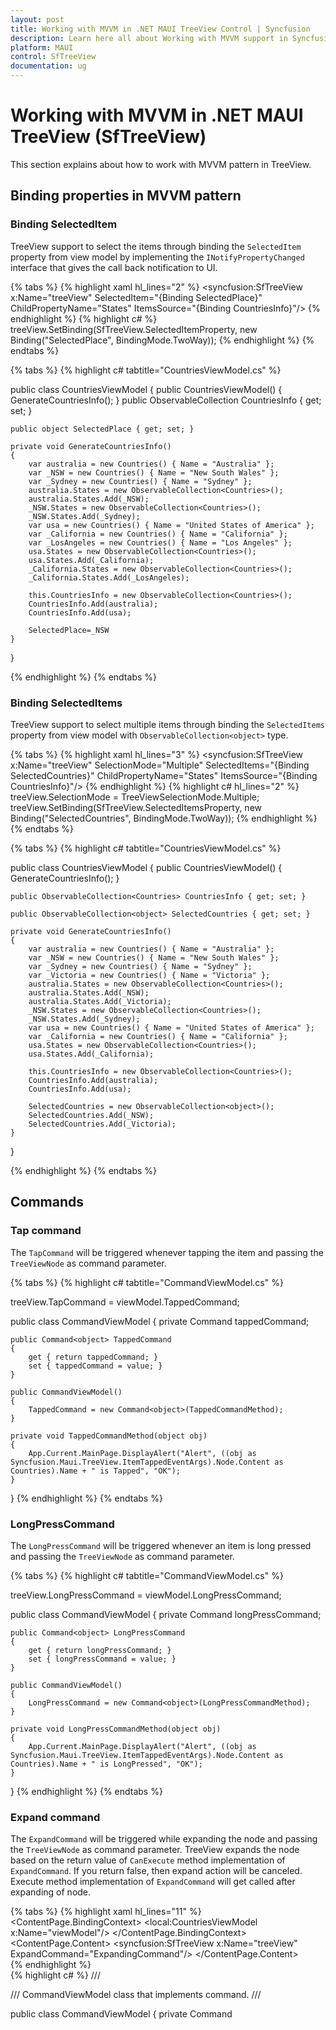 ```yaml
---
layout: post
title: Working with MVVM in .NET MAUI TreeView Control | Syncfusion
description: Learn here all about Working with MVVM support in Syncfusion .NET MAUI TreeView (SfTreeView) Control and more.
platform: MAUI
control: SfTreeView
documentation: ug
---
```


# Working with MVVM in .NET MAUI TreeView (SfTreeView)

This section explains about how to work with MVVM pattern in TreeView.

## Binding properties in MVVM pattern

### Binding SelectedItem

TreeView support to select the items through binding the `SelectedItem` property from view model by implementing the `INotifyPropertyChanged` interface that gives the call back notification to UI.

{% tabs %}
{% highlight xaml hl_lines="2" %}
<syncfusion:SfTreeView x:Name="treeView" 
                       SelectedItem="{Binding SelectedPlace}"
                       ChildPropertyName="States"
                       ItemsSource="{Binding CountriesInfo}"/>
{% endhighlight %}
{% highlight c# %}
treeView.SetBinding(SfTreeView.SelectedItemProperty, new Binding("SelectedPlace", BindingMode.TwoWay));
{% endhighlight %}
{% endtabs %}

{% tabs %}
{% highlight c# tabtitle="CountriesViewModel.cs" %}

public class CountriesViewModel
{
    public CountriesViewModel()
    {
        GenerateCountriesInfo();
    }
    public ObservableCollection<Countries> CountriesInfo { get; set; }

    public object SelectedPlace { get; set; }

    private void GenerateCountriesInfo()
    {
        var australia = new Countries() { Name = "Australia" };
        var _NSW = new Countries() { Name = "New South Wales" };
        var _Sydney = new Countries() { Name = "Sydney" };
        australia.States = new ObservableCollection<Countries>();
        australia.States.Add(_NSW);
        _NSW.States = new ObservableCollection<Countries>();
        _NSW.States.Add(_Sydney);
        var usa = new Countries() { Name = "United States of America" };
        var _California = new Countries() { Name = "California" };
        var _LosAngeles = new Countries() { Name = "Los Angeles" };
        usa.States = new ObservableCollection<Countries>();
        usa.States.Add(_California);
        _California.States = new ObservableCollection<Countries>();
        _California.States.Add(_LosAngeles);
         
        this.CountriesInfo = new ObservableCollection<Countries>();
        CountriesInfo.Add(australia);
        CountriesInfo.Add(usa);

        SelectedPlace=_NSW
    }
}

{% endhighlight %}
{% endtabs %}

### Binding SelectedItems

TreeView support to select multiple items through binding the `SelectedItems` property from view model with `ObservableCollection<object>` type.

{% tabs %}
{% highlight xaml hl_lines="3" %}
<syncfusion:SfTreeView x:Name="treeView"
                       SelectionMode="Multiple"
                       SelectedItems="{Binding SelectedCountries}"
                       ChildPropertyName="States"
                       ItemsSource="{Binding CountriesInfo}"/>
{% endhighlight %}
{% highlight c# hl_lines="2" %}
treeView.SelectionMode = TreeViewSelectionMode.Multiple;
treeView.SetBinding(SfTreeView.SelectedItemsProperty, new Binding("SelectedCountries", BindingMode.TwoWay));
{% endhighlight %}
{% endtabs %}

{% tabs %}
{% highlight c# tabtitle="CountriesViewModel.cs" %}

public class CountriesViewModel
{
    public CountriesViewModel()
    {
        GenerateCountriesInfo();
    }

    public ObservableCollection<Countries> CountriesInfo { get; set; }

    public ObservableCollection<object> SelectedCountries { get; set; }

    private void GenerateCountriesInfo()
    {
        var australia = new Countries() { Name = "Australia" };
        var _NSW = new Countries() { Name = "New South Wales" };
        var _Sydney = new Countries() { Name = "Sydney" };
        var _Victoria = new Countries() { Name = "Victoria" };
        australia.States = new ObservableCollection<Countries>();
        australia.States.Add(_NSW);
        australia.States.Add(_Victoria);
        _NSW.States = new ObservableCollection<Countries>();
        _NSW.States.Add(_Sydney);
        var usa = new Countries() { Name = "United States of America" };
        var _California = new Countries() { Name = "California" };
        usa.States = new ObservableCollection<Countries>();
        usa.States.Add(_California);
      
        this.CountriesInfo = new ObservableCollection<Countries>();
        CountriesInfo.Add(australia);
        CountriesInfo.Add(usa);

        SelectedCountries = new ObservableCollection<object>();
        SelectedCountries.Add(_NSW);
        SelectedCountries.Add(_Victoria);
    }
}

{% endhighlight %}
{% endtabs %}

## Commands

### Tap command

The `TapCommand` will be triggered whenever tapping the item and passing the `TreeViewNode` as command parameter.

{% tabs %}
{% highlight c# tabtitle="CommandViewModel.cs" %}

treeView.TapCommand = viewModel.TappedCommand;

public class CommandViewModel
{
    private Command<Object> tappedCommand;

    public Command<object> TappedCommand
    {
        get { return tappedCommand; }
        set { tappedCommand = value; }
    }

    public CommandViewModel()
    {            
        TappedCommand = new Command<object>(TappedCommandMethod);
    }

    private void TappedCommandMethod(object obj)
    {
        App.Current.MainPage.DisplayAlert("Alert", ((obj as Syncfusion.Maui.TreeView.ItemTappedEventArgs).Node.Content as Countries).Name + " is Tapped", "OK");
    }   
}
{% endhighlight %}
{% endtabs %}

### LongPressCommand

The `LongPressCommand` will be triggered whenever an item is long pressed and passing the `TreeViewNode` as command parameter.

{% tabs %}
{% highlight c# tabtitle="CommandViewModel.cs" %}

treeView.LongPressCommand = viewModel.LongPressCommand;

public class CommandViewModel
{
    private Command<Object> longPressCommand;

    public Command<object> LongPressCommand
    {
        get { return longPressCommand; }
        set { longPressCommand = value; }
    }

    public CommandViewModel()
    {            
        LongPressCommand = new Command<object>(LongPressCommandMethod);
    }

    private void LongPressCommandMethod(object obj)
    {          
        App.Current.MainPage.DisplayAlert("Alert", ((obj as Syncfusion.Maui.TreeView.ItemTappedEventArgs).Node.Content as Countries).Name + " is LongPressed", "OK");
    }   
}
{% endhighlight %}
{% endtabs %}

### Expand command

The `ExpandCommand` will be triggered while expanding the node and passing the `TreeViewNode` as command parameter. TreeView expands the node based on the return value of `CanExecute` method implementation of `ExpandCommand`. If you return false, then expand action will be canceled. Execute method implementation of `ExpandCommand` will get called after expanding of node.

{% tabs %}
{% highlight xaml hl_lines="11" %}
<ContentPage xmlns="http://schemas.microsoft.com/dotnet/2021/maui"
             xmlns:x="http://schemas.microsoft.com/winfx/2009/xaml"
             xmlns:syncfusion="clr-namespace:Syncfusion.Maui.TreeView;assembly=Syncfusion.Maui.TreeView"
             xmlns:local="clr-namespace:Selection"
             x:Class="Selection.MainPage">
    <ContentPage.BindingContext>
        <local:CountriesViewModel x:Name="viewModel"/>
    </ContentPage.BindingContext>
    <ContentPage.Content>
        <syncfusion:SfTreeView x:Name="treeView"
                               ExpandCommand="ExpandingCommand"/> 
    </ContentPage.Content>
</ContentPage>  
{% endhighlight %}  
{% highlight c# %}
/// <summary>
/// CommandViewModel class that implements command. 
/// </summary>

public class CommandViewModel
{
    private Command<Object> expandingCommand;

    public Command<object> ExpandingCommand
    {
        get { return expandingCommand; }
        set { expandingCommand = value; }
    }

    public CommandViewModel()
    {            
        ExpandingCommand = new Command<object>(ExpandCommandAction, CanExecute);
    }

    /// <summary>
    /// CanExecute method is called before expanding of node.
    /// </summary>
    /// <returns>Handle expand action by returning true or false. </returns>
    /// <param name="obj">TreeViewNode is passed as command parameter. </param>
    public bool CanExecute(object obj)
    {
        //You can also return false to cancel the expand action.
        return true;
    }

    /// <summary>
    /// Method gets called after expanding action performed.
    /// </summary>
    /// <param name="obj">TreeViewNode is passed as command parameter. </param>
    private void ExpandCommandAction(object obj)
    {
        App.Current.MainPage.DisplayAlert("Alert", "TreeView node is expanded", "OK");
    }   
}
{% endhighlight %}
{% endtabs %}

### Collapse command

The `CollapseCommand` will be triggered while collapsing the node and passing the `TreeViewNode` as command parameter. TreeView collapses the node based on the return value of `CanExecute` method implementation of `CollapseCommand`. If you return false, then collapse action will be canceled. `Execute` method implementation of `CollapseCommand` will be called after the node has collapsed.

{% tabs %}
{% highlight xaml hl_lines="11" %}
<ContentPage xmlns="http://schemas.microsoft.com/dotnet/2021/maui"
             xmlns:x="http://schemas.microsoft.com/winfx/2009/xaml"
             xmlns:syncfusion="clr-namespace:Syncfusion.Maui.TreeView;assembly=Syncfusion.Maui.TreeView"
             xmlns:local="clr-namespace:Selection"
             x:Class="Selection.MainPage">
    <ContentPage.BindingContext>
        <local:CountriesViewModel x:Name="viewModel"/>
    </ContentPage.BindingContext>
    <ContentPage.Content>
        <syncfusion:SfTreeView x:Name="treeView"
                               CollapseCommand="CollapsingCommand"/> 
    </ContentPage.Content>
</ContentPage>
{% endhighlight %}
{% highlight c# %}
// <summary>
/// CommandViewModel class that implements command.
/// </summary>
public class CommandViewModel
{
	private Command<object> collapsingCommand;
	
	public Command<object> CollapsingCommand
	{
		get { return collapsingCommand; }
		set { collapsingCommand = value; }
	}
	
	public CommandViewModel()
	{
		CollapsingCommand = new Command<object>(CollapseCommandAction, CanExecute);
	}
    
	/// <summary>
    /// CanExecute method is called before collapsing of node. 
    /// </summary>
    /// <returns>Handle collapse action by returning true or false. </returns>
    /// <param name="obj">TreeViewNode is passed as command parameter. </param>
    public bool CanExecute(object obj)
    {
        //You can also return false to cancel the collapse action.
        return true;
    }

    /// <summary>
    /// Method gets called after collapsing action performed.
    /// </summary>
    /// <param name="obj">TreeViewNode is passed as command parameter. </param>
	private void CollapseCommandAction(object obj)
	{
		App.Current.MainPage.DisplayAlert("Alert", "TreeView node is collapsed", "OK");
	}
}
{% endhighlight %}
{% endtabs %}

## Event to command

The `TreeView` event can be converted into commands using `Behaviors`. To achieve this, create a command in the ViewModel class and associate it to the TreeView event using `Behaviors`.

{% tabs %}
{% highlight xaml hl_lines="6" %}
<syncfusion:SfTreeView x:Name="treeView"
                       SelectionMode="Multiple"
                       SelectedItems="{Binding SelectedCountries}"
                       ChildPropertyName="States"
                       ItemsSource="{Binding CountriesInfo}">
    <syncfusion:SfTreeView.Behaviors>
        <local:EventToCommandBehavior EventName="SelectionChanged" 
                                      Command="{Binding SelectionChangedCommand}"/>
    </syncfusion:SfTreeView.Behaviors>
</syncfusion:SfTreeView>
{% endhighlight %}
{% highlight c# %}
public class CountriesViewModel : INotifyPropertyChanged
{
    public Command<ItemSelectionChangedEventArgs> selectionChangedCommand;

    public CountriesViewModel()
    {
        SelectionChangedCommand = new Command<Syncfusion.Maui.TreeView.ItemSelectionChangedEventArgs>(OnSelectionChanged);
        GenerateCountriesInfo();
    }

    public ObservableCollection<Countries> CountriesInfo { get; set; }

    public ObservableCollection<object> SelectedCountries { get; set; }

    public Command<ItemSelectionChangedEventArgs> SelectionChangedCommand
    {
        get { return selectionChangedCommand; }
        protected set { selectionChangedCommand = value; }
    }

    private void OnSelectionChanged(ItemSelectionChangedEventArgs obj)
    {
        App.Current.MainPage.DisplayAlert("Alert", (obj.AddedItems[0] as Countries).Name + " is selected", "OK");
    }

    public event PropertyChangedEventHandler PropertyChanged;

    public void OnPropertyChanged(string name)
    {
        if (this.PropertyChanged != null)
            this.PropertyChanged(this, new PropertyChangedEventArgs(name));
    }

    private void GenerateCountriesInfo()
    {
        var australia = new Countries() { Name = "Australia" };
        var _NSW = new Countries() { Name = "New South Wales" };
        var _Victoria = new Countries() { Name = "Victoria" };
        australia.States = new ObservableCollection<Countries>();
        australia.States.Add(_NSW);
        australia.States.Add(_Victoria);
        var usa = new Countries() { Name = "United States of America" };
        var _California = new Countries() { Name = "California" };
        usa.States = new ObservableCollection<Countries>();
        usa.States.Add(_California);
      
        this.CountriesInfo = new ObservableCollection<Countries>();
        CountriesInfo.Add(australia);
        CountriesInfo.Add(usa);
    }
}
{% endhighlight %}
{% endtabs %}